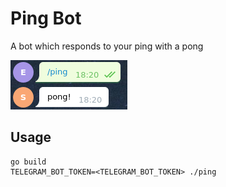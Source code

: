 # Ping Bot
A bot which responds to your ping with a pong  

![screen](screen.png "Screen")

## Usage

```
go build  
TELEGRAM_BOT_TOKEN=<TELEGRAM_BOT_TOKEN> ./ping
```